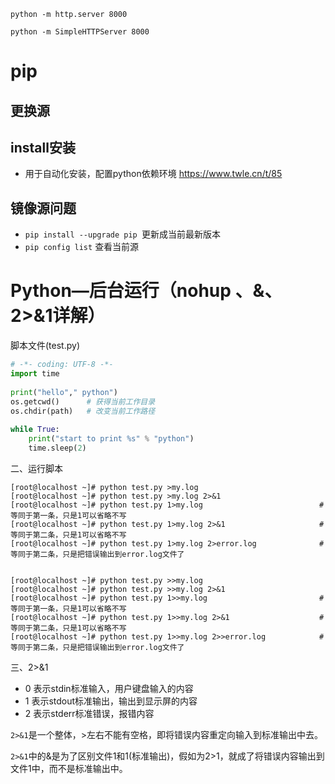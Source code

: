 	
```python3
python -m http.server 8000
```
```python2
python -m SimpleHTTPServer 8000
```


# pip 
## 更换源

## install安装
- 用于自动化安装，配置python依赖环境
https://www.twle.cn/t/85

## 镜像源问题
- `pip install --upgrade pip `更新成当前最新版本
- `pip config list` 查看当前源

# Python—后台运行（nohup 、&、 2>&1详解）
脚本文件(test.py)
```python
# -*- coding: UTF-8 -*-
import time
 
print("hello"," python")
os.getcwd()      # 获得当前工作目录
os.chdir(path)   # 改变当前工作路径
 
while True:
    print("start to print %s" % "python")  
    time.sleep(2)
```
二、运行脚本
```shell
[root@localhost ~]# python test.py >my.log
[root@localhost ~]# python test.py >my.log 2>&1
[root@localhost ~]# python test.py 1>my.log                          # 等同于第一条，只是1可以省略不写
[root@localhost ~]# python test.py 1>my.log 2>&1                     # 等同于第二条，只是1可以省略不写
[root@localhost ~]# python test.py 1>my.log 2>error.log              # 等同于第二条，只是把错误输出到error.log文件了
 
 
[root@localhost ~]# python test.py >>my.log                           
[root@localhost ~]# python test.py >>my.log 2>&1
[root@localhost ~]# python test.py 1>>my.log                         # 等同于第一条，只是1可以省略不写
[root@localhost ~]# python test.py 1>>my.log 2>&1                    # 等同于第二条，只是1可以省略不写
[root@localhost ~]# python test.py 1>>my.log 2>>error.log            # 等同于第二条，只是把错误输出到error.log文件了
```

三、2>&1

- 0 表示stdin标准输入，用户键盘输入的内容
- 1 表示stdout标准输出，输出到显示屏的内容
- 2 表示stderr标准错误，报错内容

`2>&1`是一个整体，>左右不能有空格，即将错误内容重定向输入到标准输出中去。

`2>&1`中的&是为了区别文件1和1(标准输出)，假如为2>1，就成了将错误内容输出到文件1中，而不是标准输出中。